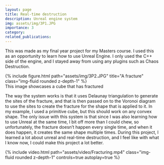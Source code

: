 ```yaml
---
layout: page
title: Real-time destruction
description: Unreal engine system
img: assets/img/3P1.JPG
importance: 3
category:
related_publications:
---
```


This was made as my final year project for my Masters course. I used this as an opportunity to learn how to use Unreal Engine. I only used the C++ side of the engine, and I stayed away from using any plugins such as Chaos Destruction.

<div class="row">
    <div class="col-sm mt-3 mt-md-0">
        {% include figure.html path="assets/img/3P2.JPG" title="A fracture" class="img-fluid rounded z-depth-1" %}
    </div>
</div>
<div class="caption">
    This image showcases a cube that has fractured
</div>

The way the system works is that it uses Delaunay triangulation to generate the sites of the fracture, and that is then passed on to the Voronoi diagram to use the sites to create the fracture for the shape that is applied to it. In my example, I used a primitive cube, but this should work on any convex shape. The only issue with this system is that since I was also learning how to use Unreal at the same time, I bit off more than I could chew, so unfortunately, the fracture doesn’t happen every single time, and when it does happen, it creates the same shape multiple times. During this project, I learned a lot about unreal and real-time destruction, and I feel like with what I know now, I could make this project a lot better.

<div class="row mt-3">
    <div class="col-sm mt-3 mt-md-0">
        {% include video.html path="assets/video/Fracturing.mp4" class="img-fluid rounded z-depth-1" controls=true autoplay=true %}
    </div>
</div>
